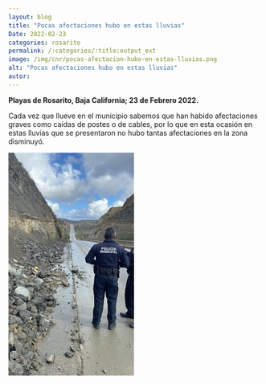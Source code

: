```yaml
---
layout: blog
title: "Pocas afectaciones hubo en estas lluvias"
Date: 2022-02-23
categories: rosarito
permalink: /:categories/:title:output_ext
image: /img/cnr/pocas-afectacion-hubo-en-estas-lluvias.png
alt: "Pocas afectaciones hubo en estas lluvias"
autor:
---
```


**Playas de Rosarito, Baja California; 23 de Febrero 2022.** 

Cada vez que llueve en el municipio sabemos que han habido afectaciones graves como caídas de postes o de cables, por lo que en esta ocasión en estas lluvias que se presentaron no hubo tantas afectaciones en la zona disminuyó. 

<div id="carouselExampleSlidesOnly" class="carousel slide" data-ride="carousel">
  <div class="carousel-inner">
    <div class="carousel-item active">
       <img class="d-block w-100" src="/img/cnr/pocas-afectacion-hubo-en-estas-lluvias.png" loading="lazy"  alt="Pocas afectaciones hubo en estas lluvias">
    </div>
  </div>
</div>